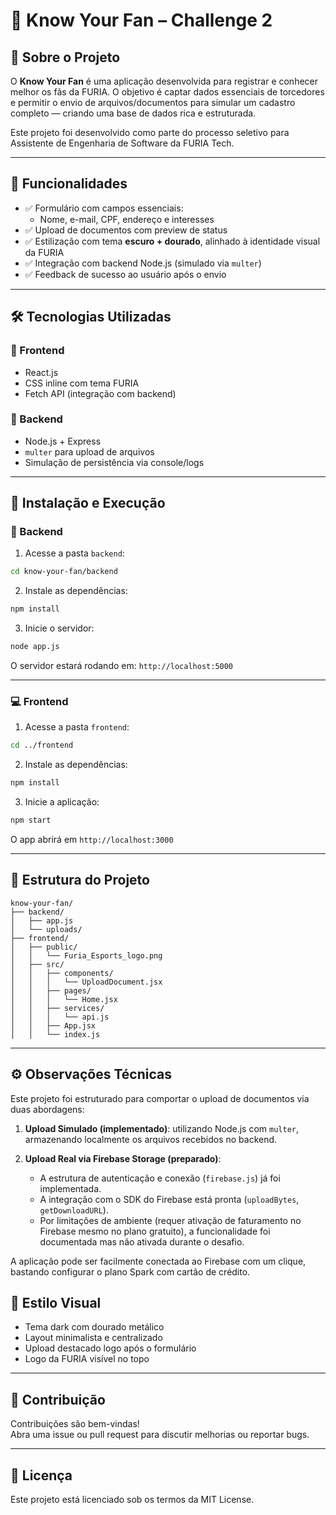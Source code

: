 # 👤 Know Your Fan – Challenge 2

## 🧠 Sobre o Projeto

O **Know Your Fan** é uma aplicação desenvolvida para registrar e conhecer melhor os fãs da FURIA. O objetivo é captar dados essenciais de torcedores e permitir o envio de arquivos/documentos para simular um cadastro completo — criando uma base de dados rica e estruturada.

Este projeto foi desenvolvido como parte do processo seletivo para Assistente de Engenharia de Software da FURIA Tech.

---

## 🎯 Funcionalidades

- ✅ Formulário com campos essenciais:
  - Nome, e-mail, CPF, endereço e interesses
- ✅ Upload de documentos com preview de status
- ✅ Estilização com tema **escuro + dourado**, alinhado à identidade visual da FURIA
- ✅ Integração com backend Node.js (simulado via `multer`)
- ✅ Feedback de sucesso ao usuário após o envio

---

## 🛠️ Tecnologias Utilizadas

### 🧩 Frontend
- React.js
- CSS inline com tema FURIA
- Fetch API (integração com backend)

### 🧩 Backend
- Node.js + Express
- `multer` para upload de arquivos
- Simulação de persistência via console/logs

---

## 🚀 Instalação e Execução

### 🔧 Backend

1. Acesse a pasta `backend`:

```bash
cd know-your-fan/backend
```

2. Instale as dependências:

```bash
npm install
```

3. Inicie o servidor:

```bash
node app.js
```

O servidor estará rodando em: `http://localhost:5000`

---

### 💻 Frontend

1. Acesse a pasta `frontend`:

```bash
cd ../frontend
```

2. Instale as dependências:

```bash
npm install
```

3. Inicie a aplicação:

```bash
npm start
```

O app abrirá em `http://localhost:3000`

---

## 📂 Estrutura do Projeto

```
know-your-fan/
├── backend/
│   ├── app.js
│   └── uploads/
├── frontend/
│   ├── public/
│   │   └── Furia_Esports_logo.png
│   ├── src/
│   │   ├── components/
│   │   │   └── UploadDocument.jsx
│   │   ├── pages/
│   │   │   └── Home.jsx
│   │   ├── services/
│   │   │   └── api.js
│   │   ├── App.jsx
│   │   └── index.js
```

---

## ⚙️ Observações Técnicas

Este projeto foi estruturado para comportar o upload de documentos via duas abordagens:

1. **Upload Simulado (implementado)**: utilizando Node.js com `multer`, armazenando localmente os arquivos recebidos no backend.

2. **Upload Real via Firebase Storage (preparado)**:
   - A estrutura de autenticação e conexão (`firebase.js`) já foi implementada.
   - A integração com o SDK do Firebase está pronta (`uploadBytes`, `getDownloadURL`).
   - Por limitações de ambiente (requer ativação de faturamento no Firebase mesmo no plano gratuito), a funcionalidade foi documentada mas não ativada durante o desafio.

A aplicação pode ser facilmente conectada ao Firebase com um clique, bastando configurar o plano Spark com cartão de crédito.


## 📸 Estilo Visual

- Tema dark com dourado metálico
- Layout minimalista e centralizado
- Upload destacado logo após o formulário
- Logo da FURIA visível no topo

---

## 🤝 Contribuição

Contribuições são bem-vindas!  
Abra uma issue ou pull request para discutir melhorias ou reportar bugs.

---

## 📄 Licença

Este projeto está licenciado sob os termos da MIT License.

